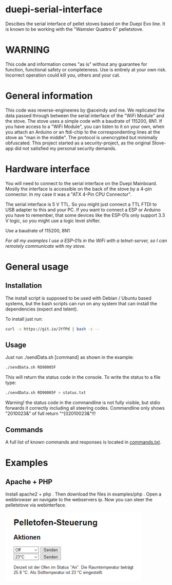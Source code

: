 # duepi-serial-interface
Descibes the serial interface of pellet stoves based on the Duepi Evo line. It is known to be working with the "Wamsler Quattro 6" pelletstove.

# WARNING

This code and information comes "as is" without any guarantee for function, functional safety or completeness. Use is entirely at your own risk. Incorrect operation could kill you, others and your cat.

# General information

This code was reverse-engineeres by @aceindy and me. We replicated the data passed through between the serial interface of the "WiFi Module" and the stove. The stove uses a simple code with a baudrate of 115200, 8N1. If you have access to a "WiFi Module", you can listen to it on your own, when you attach an Arduino or an ftdi-chip to the correspondenting lines at the stove as "man in the middle". The protocol is unencrypted but minimally obfuscated. This project started as a security-project, as the original Stove-app did not satisfied my personal security demands.

# Hardware interface

You will need to connect to the serial interface on the Duepi Mainboard. Mostly the interface is accessible on the back of the stove by a 4-pin connector. In my case it was a "ATX 4-Pin CPU Connector".

The serial interface is 5 V TTL. So you might just connect a TTL FTDI to USB adapter to this and your PC. If you want to connect a ESP or Arduino you have to remember, that some devices like the ESP-01s only support 3.3 V logic, so you might use a logic level shifter.

Use a baudrate of 115200, 8N1

*For all my examples I use a ESP-01s in the WiFi with a telnet-server, so I can remotely communicate with my stove.*

# General usage

## Installation

The install script is supposed to be used with Debian / Ubuntu based systems, but the bash scripts can run on any system that can install the dependencies (expect and telent).

To install just run:

```bash
curl -s https://git.io/JYfPd | bash -s --
```

## Usage

Just run ./sendData.sh [command] as shown in the example:

```bash
./sendData.sh RD90005F
```

This will return the status code in the console. To write the status to a file type:

```bash
./sendData.sh RD90005F > status.txt
```

Warning! the status code in the commandline is not fully visible, but stdio forwards it correctly including all steering codes. Commandline only shows "2010023&" of full return "^[02010023&"!!!

## Commands

A full list of known commands and responses is located in [commands.txt](https://raw.githubusercontent.com/pascaltippelt/duepi-serial-interface/main/commands.txt).

# Examples

## Apache + PHP

Install apache2 + php . Then download the files in examples/php . Open a webbrowser an navigate to the webservers ip. Now you can steer the pelletstove via webinterface.

![example web gui](https://raw.githubusercontent.com/pascaltippelt/duepi-serial-interface/main/examples/php/example-image.PNG "nope")
